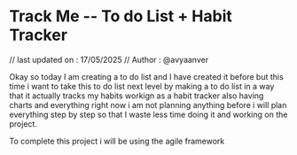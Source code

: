 # Track Me -- To do List + Habit Tracker

// last updated on : 17/05/2025
// Author : @avyaanver

Okay so today I am creating a to do list and I have created it before but this time i want to take this to do list next level by making a to do list in a way that it actually tracks my habits workign as a habit tracker also having charts and everything right now i am not planning anything before i will plan everything step by step so that I waste less time doing it and working on the project. 

To complete this project i will be using the agile framework